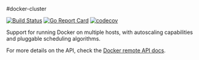 #docker-cluster

[![Build Status](https://travis-ci.org/tsuru/docker-cluster.png)](https://travis-ci.org/tsuru/docker-cluster)
[![Go Report Card](https://goreportcard.com/badge/github.com/tsuru/docker-cluster)](https://goreportcard.com/report/github.com/tsuru/docker-cluster)
[![codecov](https://codecov.io/gh/tsuru/docker-cluster/branch/master/graph/badge.svg)](https://codecov.io/gh/tsuru/docker-cluster)

Support for running Docker on multiple hosts, with autoscaling capabilities and
pluggable scheduling algorithms.

For more details on the API, check the [Docker remote API docs](
http://docs.docker.com/engine/reference/api/docker_remote_api/).
